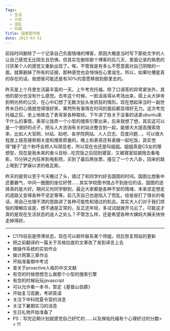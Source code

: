 ```yaml
---
Tags:
  - 生活
  - 计划
  - 混乱
  - 托福
Title: 国家图书馆
date: 2013-03-31
---
```


前段时间删除了一个记录自己负面情绪的博客，原因大概是当时写下那些文字的人让自己感觉无比陌生且恐惧。但其实在删除那个博客的后几天，里面记录的熟悉的讨厌某个人的感觉又重新出现了。唉，不管我是有多么不愿意面对自己阴暗的一面，就算删掉了所有的证据，那种感觉也会悄悄在心里滋生。所以，如果吐槽星真的存在的话，我想我可能还是有30%的意愿移居到那里去的。

昨天是上个月里生活最丰富的一天。上午考完托福，除了口语答的异常紧张外，其他的部分也没有什么感觉。去年这个时候，一脸沮丧得从考场出来，搭上从大钟寺到明光桥的公交，在心中幻想了无数次扯头发抓狂的情形。<!--more-->现在想起来当时一副世界末日的心情就觉得很好笑，果然所有事情在时间的面前都显得好无力。这次考完托福之后，坐上地铁去了表哥家各种取经。下午讲了些关于没事的话拿ubuntu来干什么的事情，表哥让我弄一个小型的搜索引擎出来，后来我想了想，其实这可以是一个很好的点子，把与人大咨询有关的站点整合到一起，能够大大提高搜索效率，比如人大官网、bt站、贴吧、各学院网站、人人日志、百度问题...，可以很大程度上提高搜索相关度和搜索质量的。晚上和表哥还有表嫂一起吃饭，其实觉得“嫂子”这个称呼会把人叫得显老，所以现在也还是叫姐姐。姐姐真是CS女的理想型，现在是我未来的奋斗目标...吃完饭之后回到寝室，又被寝室姑娘拖去看电影，15分钟之内狂奔到电影院，买到了最后两张票，撞见了一个大八卦，回来的路上喝到了梦寐以求的格瓦斯。

昨天的疲劳以至于今天睡过了头，错过了和同学约好去国图的时间。国图比想象中还要霸气，中间一圈圈的座位好赞……其实学校图书馆占不到座位的话，国图的选择真的是大好。期间又何同学聊到，最近大家都是各种不安的情绪，本来坚定想走的道路又变得各种不坚定等等。前几天自己也是陷入了慌乱，给爸爸打了很长的电话，用自己也理不清的思路讲了各种可能性和错过的机会。其实大人们对于我们烦恼的理解应该是，想不通是正常的，反正还年轻，多试试就拨开乌云了。可能这才真的是现在生活状态的迷人之处么？不管怎么样，还是希望各种大姨妈大姨夫快快走掉得好。

-------------------------------------------

* C176目前是停滞状态，现在可以邮件联系某个师姐，但后恢复网站的更新
* 把之前翻译的一篇关于苏格拉底的文章改了发到译言上去
* 做操作系统的实验作业
* 做计网第三章作业
* 开始准备期中考试
* 查关于proactive人格的中文文献
* 有空的时候想想怎么做那个小型的搜索引擎
* 有空的时候玩玩javascript
* 可以允许看一本书，暂定《基督山伯爵》
* 开始复习高数，考研英语
* 关注下中科院夏令营的消息
* 关注下暑期实习的消息
* 生日礼物开始准备了
* PS：写完近期计划就感觉自己好忙的……以及保佑托福有个心理好过的分数>< !!!